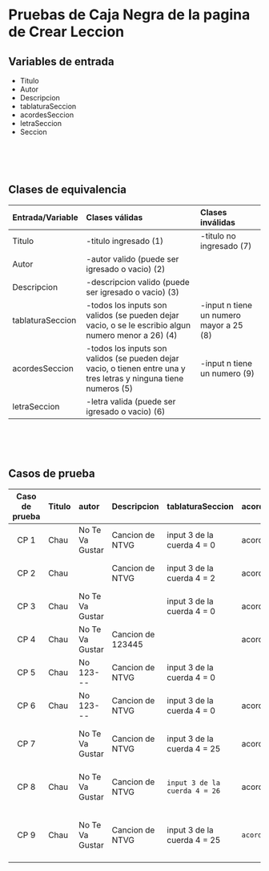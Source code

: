 # Pruebas de Caja Negra de la pagina de Crear Leccion

## Variables de entrada
- Titulo
- Autor
- Descripcion
- tablaturaSeccion
- acordesSeccion
- letraSeccion
- Seccion

<br><br><br>

## Clases de equivalencia

| Entrada/Variable | Clases válidas                                                                                                     | Clases inválidas                        |
| ---------------- | :----------------------------------------------------------------------------------------------------------------- | :-------------------------------------- |
| Titulo           | -titulo ingresado (1)                                                                                              | -titulo no ingresado (7)                |
| Autor            | -autor valido (puede ser igresado o vacio) (2)                                                                     |                                         |
| Descripcion      | -descripcion valido (puede ser igresado o vacio) (3)                                                               |                                         |
| tablaturaSeccion | -todos los inputs son validos (se pueden dejar vacio, o se le escribio algun numero menor a 26) (4)                | -input n tiene un numero mayor a 25 (8) |
| acordesSeccion   | -todos los inputs son validos (se pueden dejar vacio, o tienen entre una y tres letras y ninguna tiene numeros (5) | -input n tiene un numero (9)            |
| letraSeccion     | -letra valida (puede ser igresado o vacio) (6)                                                                     |                                         |

<br><br><br>

## Casos de prueba

| Caso de prueba | Titulo | autor           | Descripcion       | tablaturaSeccion              | acordesSeccion  | letraSeccion | Resultado esperado                   | Clases de equivalencias cubiertas |
| :------------: | :----- | :-------------- | :---------------- | :---------------------------- | :-------------- | :----------- | :----------------------------------- | :-------------------------------- |
|      CP 1      | Chau   | No Te Va Gustar | Cancion de NTVG   | input 3 de la cuerda 4 = 0    | acorde 1 = A    | chau         | Mensaje: Guardado exitoso            | 1, 2, 3, 4, 5, 6                  |
|      CP 2      | Chau   |                 | Cancion de NTVG   | input 3 de la cuerda 4 = 2    | acorde 3 = B    | adios        | Mensaje: Guardado exitoso            | 1, 2, 3, 4, 5, 6                  |
|      CP 3      | Chau   | No Te Va Gustar |                   | input 3 de la cuerda 4 = 0    | acorde 8 = A    | hasta luego  | Mensaje: Guardado exitoso            | 1, 2, 3, 4, 5, 6                  |
|      CP 4      | Chau   | No Te Va Gustar | Cancion de 123445 |                               | acorde 3 = Sol  | chau         | Mensaje: Guardado exitoso            | 1, 2, 3, 4, 5, 6                  |
|      CP 5      | Chau   | No 123---       | Cancion de NTVG   | input 3 de la cuerda 4 = 0    |                 | chau         | Mensaje: Guardado exitoso            | 1, 2, 3, 4, 5, 6                  |
|      CP 6      | Chau   | No 123---       | Cancion de NTVG   | input 3 de la cuerda 4 = 0    | acorde 4 = #B   |              | Mensaje: Guardado exitoso            | 1, 2, 3, 4, 5, 6                  |
|      CP 7      | `   `  | No Te Va Gustar | Cancion de NTVG   | input 3 de la cuerda 4 = 25   | acorde 3 = z    | chau         | Mensaje: Error en las entradas       | 7, 2, 3, 4, 5, 6                  |
|      CP 8      | Chau   | No Te Va Gustar | Cancion de NTVG   | `input 3 de la cuerda 4 = 26` | acorde 6 = abs  | chau         | Mensaje: Hay un error en la cuerda 4 | 1, 8, 2, 3, 5, 6                  |
|      CP 9      | Chau   | No Te Va Gustar | Cancion de NTVG   | input 3 de la cuerda 4 = 25   | `acorde 3 = 22` | chau         | Mensaje: Hay un error en los acordes | 1, 8, 2, 3, 6, 9                  |